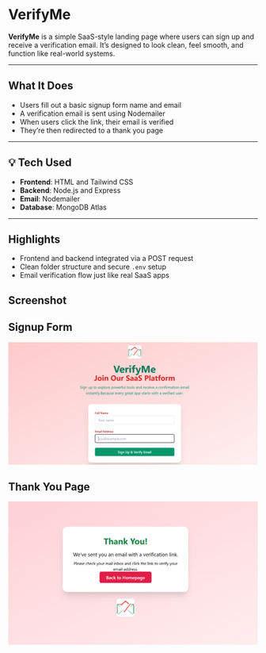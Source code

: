 # VerifyMe

**VerifyMe** is a simple SaaS-style landing page where users can sign up and receive a verification email. It’s designed to look clean, feel smooth, and function like real-world systems.

---

## What It Does

- Users fill out a basic signup form name and email
- A verification email is sent using Nodemailer
- When users click the link, their email is verified
- They’re then redirected to a thank you page

---

## 💡 Tech Used

- **Frontend**: HTML and  Tailwind CSS
- **Backend**: Node.js and Express
- **Email**: Nodemailer 
- **Database**: MongoDB Atlas
---

## Highlights

- Frontend and backend integrated via a POST request
- Clean folder structure and secure `.env` setup
- Email verification flow just like real SaaS apps
  
## Screenshot
## Signup Form
![Signup Form](front.png)

## Thank You Page
![Thank You Page](thankyou.png)



